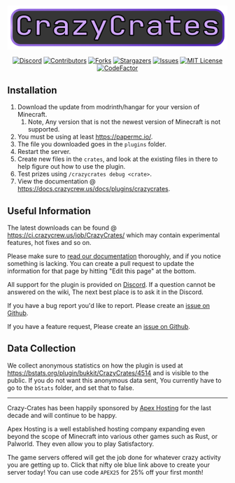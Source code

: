 <center><div align="center">

![CrazyCrates](https://raw.githubusercontent.com/Crazy-Crew/Branding/main/crazycrates/banner/webp/banner.webp)

[![Discord](https://discord.com/api/guilds/182615261403283459/widget.png)](https://discord.gg/badbones-s-live-chat-182615261403283459)
[![Contributors][contributors-shield]][contributors-url]
[![Forks][forks-shield]][forks-url]
[![Stargazers][stars-shield]][stars-url]
[![Issues][issues-shield]][issues-url]
[![MIT License][license-shield]][license-url]
[![CodeFactor](https://www.codefactor.io/repository/github/crazy-crew/crazycrates/badge)](https://www.codefactor.io/repository/github/crazy-crew/crazycrates)

</div></center>

## Installation
1) Download the update from modrinth/hangar for your version of Minecraft.
    1) Note, Any version that is not the newest version of Minecraft is not supported.
2) You must be using at least https://papermc.io/.
3) The file you downloaded goes in the `plugins` folder.
4) Restart the server.
5) Create new files in the `crates`, and look at the existing files in there to help figure out how to use the plugin.
6) Test prizes using `/crazycrates debug <crate>`.
7) View the documentation @ https://docs.crazycrew.us/docs/plugins/crazycrates.

## Useful Information
The latest downloads can be found @ https://ci.crazycrew.us/job/CrazyCrates/ which may contain experimental features, hot fixes and so on.

Please make sure to [read our documentation](https://docs.crazycrew.us/docs/plugins/crazycrates) thoroughly, and if you notice something is lacking. You can create a pull request to update the information for that page by hitting "Edit this page" at the bottom.

All support for the plugin is provided on [Discord](https://discord.gg/badbones-s-live-chat-182615261403283459). If a question cannot be answered on the wiki, The next best place is to ask it in the Discord.

If you have a bug report you'd like to report. Please create an [issue on Github](https://github.com/Crazy-Crew/CrazyCrates/issues/new?assignees=ryderbelserion&labels=type%3A+bug&projects=&template=bugs.yml).

If you have a feature request, Please create an [issue on Github](https://github.com/Crazy-Crew/CrazyCrates/issues/new?assignees=ryderbelserion&labels=type%3A+feature+request&projects=&template=features.yml).

## Data Collection
We collect anonymous statistics on how the plugin is used at https://bstats.org/plugin/bukkit/CrazyCrates/4514 and is visible to the public.
If you do not want this anonymous data sent, You currently have to go to the `bStats` folder, and set that to false.

<hr>

Crazy-Crates has been happily sponsored by [Apex Hosting](https://billing.apexminecrafthosting.com/aff.php?aff=5511) for the last decade and will continue to be happy.

Apex Hosting is a well established hosting company expanding even beyond the scope of Minecraft into various other games such as Rust, or Palworld. They even allow you to play Satisfactory.

The game servers offered will get the job done for whatever crazy activity you are getting up to. Click that nifty ole blue link above to create your server today! You can use code `APEX25` for 25% off your first month!

[contributors-shield]: https://img.shields.io/github/contributors/Crazy-Crew/CrazyCrates.svg?style=flat&logo=appveyor
[contributors-url]: https://github.com/Crazy-Crew/CrazyCrates/graphs/contributors
[forks-shield]: https://img.shields.io/github/forks/Crazy-Crew/CrazyCrates.svg?style=flat&logo=appveyor
[forks-url]: https://github.com/Crazy-Crew/CrazyCrates/network/members
[stars-shield]: https://img.shields.io/github/stars/Crazy-Crew/CrazyCrates.svg?style=flat&logo=appveyor
[stars-url]: https://github.com/Crazy-Crew/CrazyCrates/stargazers
[issues-shield]: https://img.shields.io/github/issues/Crazy-Crew/CrazyCrates.svg?style=flat&logo=appveyor
[issues-url]: https://github.com/Crazy-Crew/CrazyCrates/issues
[license-shield]: https://img.shields.io/github/license/Crazy-Crew/CrazyCrates.svg?style=flat&logo=appveyor
[license-url]: https://github.com/Crazy-Crew/CrazyCrates/blob/main/LICENSE